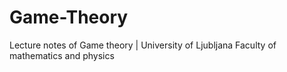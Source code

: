 # Game-Theory
Lecture notes of Game theory | University of Ljubljana Faculty of mathematics and physics
